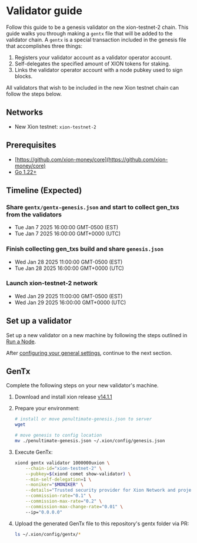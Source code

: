 # Validator guide

Follow this guide to be a genesis validator on the xion-testnet-2 chain. This guide walks you through making a `gentx` file that will be added to the validator chain. A `gentx` is a special transaction included in the genesis file that accomplishes three things:

1. Registers your validator account as a validator operator account.
2. Self-delegates the specified amount of XION tokens for staking.
3. Links the validator operator account with a node pubkey used to sign blocks.

All validators that wish to be included in the new Xion testnet chain can follow the steps below.

## Networks

- New Xion testnet: `xion-testnet-2`

## Prerequisites

- [https://github.com/xion-money/core](https://github.com/xion-money/core)
- [Go 1.22+](https://go.dev/dl/)

## Timeline (Expected)

### Share `gentx/gentx-genesis.json` and start to collect gen_txs from the validators

- Tue Jan 7 2025 16:00:00 GMT-0500 (EST)
- Tue Jan 7 2025 16:00:00 GMT+0000 (UTC)

### Finish collecting gen_txs build and share `genesis.json`

- Wed Jan 28 2025 11:00:00 GMT-0500 (EST)
- Tue Jan 28 2025 16:00:00 GMT+0000 (UTC)

### Launch xion-testnet-2 network

- Wed Jan 29 2025 11:00:00 GMT-0500 (EST)
- Wed Jan 29 2025 16:00:00 GMT+0000 (UTC)


## Set up a validator

Set up a new validator on a new machine by following the steps outlined in [Run a Node](https://docs.burnt.com/xion/nodes-and-validators/run-a-node).  

After [configuring your general settings](https://docs.burnt.com/xion/nodes-and-validators/run-a-node/configure-the-xion-daemon), continue to the next section.  

## GenTx

Complete the following steps on your new validator's machine.  

1. Download and install xion release [v14.1.1](https://github.com/burnt-labs/xion/releases/tag/v14.1.1)

2. Prepare your environment:

    ```sh
    # install or move penultimate-genesis.json to server
    wget 

    # move genesis to config location
    mv ./penultimate-genesis.json ~/.xion/config/genesis.json
    ```

3. Execute GenTx:

    ```sh
    xiond gentx validator 1000000uxion \
        --chain-id="xion-testnet-2" \
        --pubkey=$(xiond comet show-validator) \
        --min-self-delegation=1 \
        --moniker="$MONIKER" \
        --details="Trusted security provider for Xion Network and projects building on Xion." \
        --commission-rate="0.1" \
        --commission-max-rate="0.2" \
        --commission-max-change-rate="0.01" \ 
        --ip="0.0.0.0"
    ```

4. Upload the generated GenTx file to this repository's gentx folder via PR:

    ```sh
    ls ~/.xion/config/gentx/*
    ```
